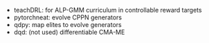 - teachDRL: for ALP-GMM curriculum in controllable reward targets
- pytorchneat: evolve CPPN generators
- qdpy: map elites to evolve generators
- dqd: (not used) differentiable CMA-ME 

